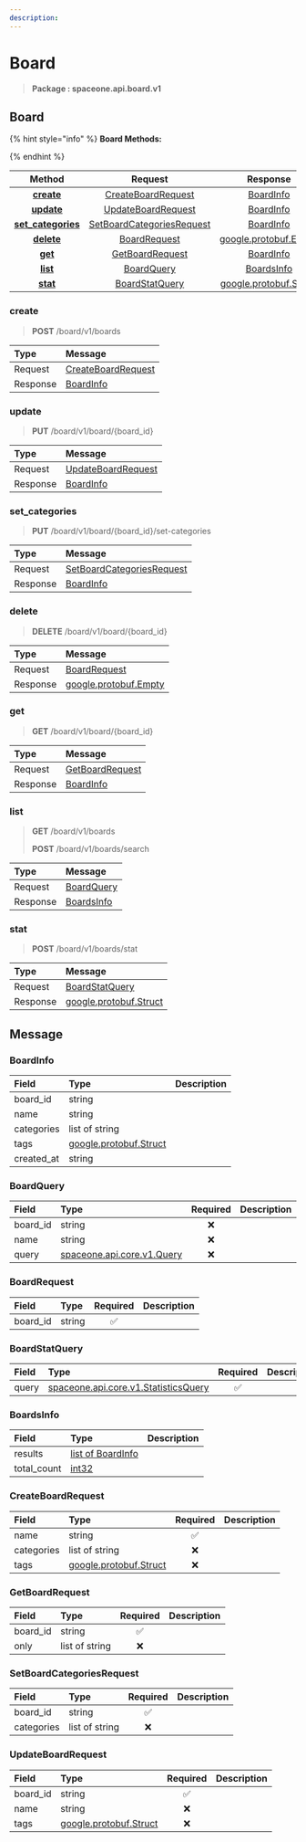 ```yaml
---
description:  
---
```

# Board

>  **Package : spaceone.api.board.v1**

## Board

{% hint style="info" %}
**Board Methods:**

{%  endhint %}


| Method | Request | Response |
| :-----: | :--------: | :--------: |
| [**create**](board.md#create)|   [CreateBoardRequest](board.md#createboardrequest) |   [BoardInfo](board.md#boardinfo) |
| [**update**](board.md#update)|   [UpdateBoardRequest](board.md#updateboardrequest) |   [BoardInfo](board.md#boardinfo) |
| [**set_categories**](board.md#set_categories)|   [SetBoardCategoriesRequest](board.md#setboardcategoriesrequest) |   [BoardInfo](board.md#boardinfo) |
| [**delete**](board.md#delete)|   [BoardRequest](board.md#boardrequest) |  [google.protobuf.Empty](https://github.com/protocolbuffers/protobuf/blob/master/src/google/protobuf/empty.proto)|
| [**get**](board.md#get)|   [GetBoardRequest](board.md#getboardrequest) |   [BoardInfo](board.md#boardinfo) |
| [**list**](board.md#list)|   [BoardQuery](board.md#boardquery) |   [BoardsInfo](board.md#boardsinfo) |
| [**stat**](board.md#stat)|   [BoardStatQuery](board.md#boardstatquery) |  [google.protobuf.Struct](https://github.com/protocolbuffers/protobuf/blob/master/src/google/protobuf/struct.proto)| 
 

 
### create
> **POST** /board/v1/boards
>


| Type | Message |
| :--- | :--- |
| Request | [CreateBoardRequest](board.md#createboardrequest) |
| Response |  [BoardInfo](board.md#boardinfo)  |
 
 

 
### update
> **PUT** /board/v1/board/{board_id}
>


| Type | Message |
| :--- | :--- |
| Request | [UpdateBoardRequest](board.md#updateboardrequest) |
| Response |  [BoardInfo](board.md#boardinfo)  |
 
 

 
### set_categories
> **PUT** /board/v1/board/{board_id}/set-categories
>


| Type | Message |
| :--- | :--- |
| Request | [SetBoardCategoriesRequest](board.md#setboardcategoriesrequest) |
| Response |  [BoardInfo](board.md#boardinfo)  |
 
 

 
### delete
> **DELETE** /board/v1/board/{board_id}
>


| Type | Message |
| :--- | :--- |
| Request | [BoardRequest](board.md#boardrequest) |
| Response | [google.protobuf.Empty](https://github.com/protocolbuffers/protobuf/blob/master/src/google/protobuf/empty.proto) |
 
 

 
### get
> **GET** /board/v1/board/{board_id}
>


| Type | Message |
| :--- | :--- |
| Request | [GetBoardRequest](board.md#getboardrequest) |
| Response |  [BoardInfo](board.md#boardinfo)  |
 
 

 
### list
> **GET** /board/v1/boards
>
> **POST** /board/v1/boards/search



| Type | Message |
| :--- | :--- |
| Request | [BoardQuery](board.md#boardquery) |
| Response |  [BoardsInfo](board.md#boardsinfo)  |
 
 

 
### stat
> **POST** /board/v1/boards/stat
>


| Type | Message |
| :--- | :--- |
| Request | [BoardStatQuery](board.md#boardstatquery) |
| Response | [google.protobuf.Struct](https://github.com/protocolbuffers/protobuf/blob/master/src/google/protobuf/struct.proto) |


## 

## Message

### BoardInfo
| Field | Type |  Description |
| :--- | :--- | :--- |
| board_id |string | |
| name |string | |
| categories |list of string | |
| tags |[google.protobuf.Struct](https://github.com/protocolbuffers/protobuf/blob/master/src/google/protobuf/struct.proto) | |
| created_at |string | |

### BoardQuery
| Field | Type | Required | Description |
| :--- | :--- | :---: | :--- |
| board_id |string|❌| |
| name |string|❌| |
| query |[spaceone.api.core.v1.Query](https://spaceone-dev.gitbook.io/api-reference/common-v1/search-query)|❌| |

### BoardRequest
| Field | Type | Required | Description |
| :--- | :--- | :---: | :--- |
| board_id |string|✅| |

### BoardStatQuery
| Field | Type | Required | Description |
| :--- | :--- | :---: | :--- |
| query |[spaceone.api.core.v1.StatisticsQuery](https://spaceone-dev.gitbook.io/api-reference/common-v1/statistics-query)|✅| |

### BoardsInfo
| Field | Type |  Description |
| :--- | :--- | :--- |
| results |[list of BoardInfo](board.md#boardinfo) | |
| total_count |[int32](https://github.com/protocolbuffers/protobuf/blob/master/src/google/protobuf/type.proto) | |

### CreateBoardRequest
| Field | Type | Required | Description |
| :--- | :--- | :---: | :--- |
| name |string|✅| |
| categories |list of string|❌| |
| tags |[google.protobuf.Struct](https://github.com/protocolbuffers/protobuf/blob/master/src/google/protobuf/struct.proto)|❌| |

### GetBoardRequest
| Field | Type | Required | Description |
| :--- | :--- | :---: | :--- |
| board_id |string|✅| |
| only |list of string|❌| |

### SetBoardCategoriesRequest
| Field | Type | Required | Description |
| :--- | :--- | :---: | :--- |
| board_id |string|✅| |
| categories |list of string|❌| |

### UpdateBoardRequest
| Field | Type | Required | Description |
| :--- | :--- | :---: | :--- |
| board_id |string|✅| |
| name |string|❌| |
| tags |[google.protobuf.Struct](https://github.com/protocolbuffers/protobuf/blob/master/src/google/protobuf/struct.proto)|❌| |
